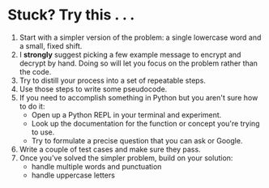 # Stuck? Try this . . .

1. Start with a simpler version of the problem: a single lowercase word and a
   small, fixed shift.
2. I **strongly** suggest picking a few example message to encrypt and decrypt
   by hand. Doing so will let you focus on the problem rather than the code.
3. Try to distill your process into a set of repeatable steps.
4. Use those steps to write some pseudocode.
5. If you need to accomplish something in Python but you aren't sure how to do
   it:
   - Open up a Python REPL in your terminal and experiment.
   - Look up the documentation for the function or concept you're trying to use.
   - Try to formulate a precise question that you can ask or Google.
6. Write a couple of test cases and make sure they pass.
7. Once you've solved the simpler problem, build on your solution:
   - handle multiple words and punctuation
   - handle uppercase letters
